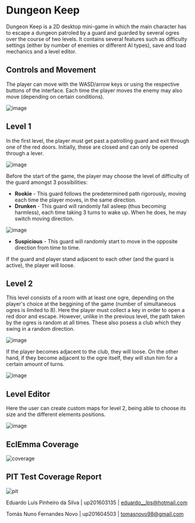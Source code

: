 # Dungeon Keep
Dungeon Keep is a 2D desktop mini-game in which the main character has to escape a dungeon patroled by a guard and 
guarded by several ogres over the course of two levels. It contains several features such as difficulty settings (either by number of enemies or different AI types), save and load mechanics and a level editor.

## Controls and Movement
The player can move with the WASD/arrow keys or using the respective buttons of the interface. Each time the player moves the enemy may also move (depending on certain conditions).

![image](https://user-images.githubusercontent.com/32617691/52183591-273e8d80-2801-11e9-9c3f-7f70f8b85050.png)

## Level 1
In the first level, the player must get past a patrolling guard and exit through one of the red doors. Initially, these are closed and can only be opened through a lever.

![image](https://user-images.githubusercontent.com/32617691/52183598-3de4e480-2801-11e9-9989-15eb62613dcd.png)

Before the start of the game, the player may choose the level of difficulty of the guard amongst 3 possibilities:

* **Rookie** - This guard follows the predetermined path rigorously, moving each time the player moves, in the same direction.
* **Drunken** - This guard will randomly fall asleep (thus becoming harmless), each time taking 3 turns to wake up. When he does, he may switch moving direction. 

![image](https://user-images.githubusercontent.com/32617691/52183620-78e71800-2801-11e9-8db3-52ea36a00289.png)

* **Suspicious** - This guard will randomly start to move in the opposite direction from time to time.

If the guard and player stand adjacent to each other (and the guard is active), the player will loose.

## Level 2
This level consists of a room with at least one ogre, depending on the player's choice at the beggining of the game (number of simultaneous ogres is limited to 8). Here the player must collect a key in order to open a red door and escape. However, unlike in the previous level, the path taken by the ogres is random at all times. These also posess a club which they swing in a random direction.

![image](https://user-images.githubusercontent.com/32617691/52183632-987e4080-2801-11e9-83f5-e717376daf5a.png)

If the player becomes adjacent to the club, they will loose. On the other hand, if they become adjacent to the ogre itself, they will stun him for a certain amount of turns.

![image](https://user-images.githubusercontent.com/32617691/52183648-c6638500-2801-11e9-8098-edc59e199826.png)

## Level Editor

Here the user can create custom maps for level 2, being able to choose its size and the different elements positions.

![image](https://user-images.githubusercontent.com/32617691/52183664-f743ba00-2801-11e9-8b69-284c5684e12d.png)

## EclEmma Coverage

![coverage](https://user-images.githubusercontent.com/32617691/38221676-b48a6cf6-36d8-11e8-98aa-d39a0824dd1a.png)

## PIT Test Coverage Report

![pit](https://user-images.githubusercontent.com/32617691/38221748-0e6c769c-36d9-11e8-8ee6-e5786050b32f.png)


Eduardo Luís Pinheiro da Silva | up201603135 | eduardo__lps@hotmail.com

Tomás Nuno Fernandes Novo | up201604503 | tomasnovo98@gmail.com
